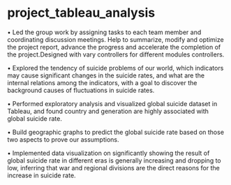 # project_tableau_analysis


•	Led the group work by assigning tasks to each team member and coordinating discussion meetings. Help to summarize, modify and optimize the project report, advance the progress and accelerate the completion of the project.Designed with vary controllers for different modules controllers.

•	Explored the tendency of suicide problems of our world, which indicators may cause significant changes in the suicide rates, and what are the internal relations among the indicators, with a goal to discover the background causes of fluctuations in suicide rates.

•	Performed exploratory analysis and visualized global suicide dataset in Tableau, and found country and generation are highly associated with global suicide rate.

•	Build geographic graphs to predict the global suicide rate based on those two aspects to prove our assumptions.

•	Implemented data visualization on significantly showing the result of global suicide rate in different eras is generally increasing and dropping to low, inferring that war and regional divisions are the direct reasons for the increase in suicide rate.


